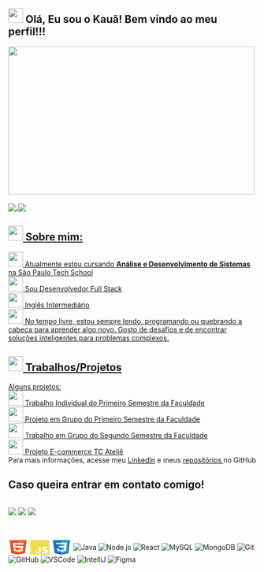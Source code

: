 ## <img src="https://media.tenor.com/iqyyZDm6SDIAAAAM/niko-oneshot.gif" width="30" height="30"> Olá, Eu sou o Kauã! Bem vindo ao meu perfil!!!
<div>
            <img align="center" src="https://i.redd.it/12qyupc24fkd1.gif" width="500" height="300"> <br>
  </div>
  <a href="https://github.com/kauanuness">
  <br>
              
<img height="180em" align="center" src="https://github-readme-stats.vercel.app/api?username=kauanuness&show_icons=true&theme=tokyonight"/>
<img height="180em" align="center" src="https://github-readme-stats.vercel.app/api/top-langs/?username=kauanuness&layout=donut&langs_count=5&theme=tokyonight"/>
  
<div>
  <a href="https://github.com/kauanuness">
</div>
  
 ## <img src="https://i.pinimg.com/originals/05/bf/b1/05bfb13dbad7c8f3815c723d4c0c34be.gif" width="30" height="30">  Sobre mim:
  
  <img src="https://i.gifer.com/1pNZ.gif" width="30" height="30">  Atualmente estou cursando <b>Análise e Desenvolvimento de Sistemas</b> na São Paulo Tech School <br>
  <img src="https://i.gifer.com/1pNZ.gif" width="30" height="30">  Sou Desenvolvedor Full Stack <br>
  <img src="https://i.gifer.com/1pNZ.gif" width="30" height="30">  Inglês Intermediário <br>
  <img src="https://i.gifer.com/1pNZ.gif" width="30" height="30"> No tempo livre, estou sempre lendo, programando ou quebrando a cabeça para aprender algo novo. Gosto de desafios e de encontrar soluções inteligentes para problemas complexos. <br>
  
## <img src="https://i.gifer.com/origin/28/2860d2d8c3a1e402e0fc8913cd92cd7a_w200.gif" width="30" height="30"> Trabalhos/Projetos
 <div>
    Alguns projetos: <br>
    <img src="https://i.pinimg.com/originals/4f/d0/c0/4fd0c049c173c9beb5a0101a84deb6f9.gif" width="30" height="30"><a href="https://github.com/KauaNuness/projeto-individual"> Trabalho Individual do Primeiro Semestre da Faculdade</a> <br>
    <img src="https://i.pinimg.com/originals/4f/d0/c0/4fd0c049c173c9beb5a0101a84deb6f9.gif" width="30" height="30"><a href="https://github.com/orgs/TermoTech/repositories"> Projeto em Grupo do Primeiro Semestre da Faculdade </a> <br>
    <img src="https://i.pinimg.com/originals/4f/d0/c0/4fd0c049c173c9beb5a0101a84deb6f9.gif" width="30" height="30"><a href="https://github.com/Grupo-1-2ADSB"> Trabalho em Grupo do Segundo Semestre da Faculdade </a> <br>
    <img src="https://i.pinimg.com/originals/4f/d0/c0/4fd0c049c173c9beb5a0101a84deb6f9.gif" width="30" height="30"><a href="https://www.linkedin.com/feed/update/urn:li:activity:7276320840072257536/"> Projeto E-commerce TC Ateliê </a> <br>
             Para mais informações, acesse meu <a href="https://www.linkedin.com/in/kaununes/">LinkedIn</a> e meus <a href="https://github.com/kauanuness?tab=repositories"> repositórios </a> no GitHub
  </div>
  
  ## Caso queira entrar em contato comigo!
  
  <div><br>
  <a href="https://www.instagram.com/httpskaua_/" target="_blank"><img src="https://img.shields.io/badge/-Instagram-%23E4405F?style=for-the-badge&logo=instagram&logoColor=white" target="_blank"></a>
  <a href = "mailto:kaua.sptech071@gmail.com"><img src="https://img.shields.io/badge/-Gmail-%23333?style=for-the-badge&logo=gmail&logoColor=white" target="_blank"></a>
  <a href="https://www.linkedin.com/in/kaununes/" target="_blank"><img src="https://img.shields.io/badge/-LinkedIn-%230077B5?style=for-the-badge&logo=linkedin&logoColor=white" target="_blank"></a> 
  
  ##
  <div style="display: inline_block"> <br>
  <img align="center" alt="HTML" height="30" width="40" src="https://raw.githubusercontent.com/devicons/devicon/master/icons/html5/html5-original.svg">
  <img align="center" alt="Js" height="30" width="40" src="https://raw.githubusercontent.com/devicons/devicon/master/icons/javascript/javascript-plain.svg">
  <img align="center" alt="CSS" height="30" width="40" src="https://raw.githubusercontent.com/devicons/devicon/master/icons/css3/css3-original.svg">
  <img align="center" alt="Java" height="30" width="40" src="https://cdn.jsdelivr.net/gh/devicons/devicon/icons/java/java-original.svg">
  <img align="center" alt="Node.js" height="30" width="40" src="https://cdn.jsdelivr.net/gh/devicons/devicon/icons/nodejs/nodejs-original.svg">
  <img align="center" alt="React" height="30" width="40" src="https://cdn.jsdelivr.net/gh/devicons/devicon/icons/react/react-original.svg">
  <img align="center" alt="MySQL" height="30" width="40" src="https://cdn.jsdelivr.net/gh/devicons/devicon/icons/mysql/mysql-original.svg">
  <img align="center" alt="MongoDB" height="30" width="40" src="https://cdn.jsdelivr.net/gh/devicons/devicon/icons/mongodb/mongodb-original.svg">
  <img align="center" alt="Git" height="30" width="40" src="https://cdn.jsdelivr.net/gh/devicons/devicon/icons/git/git-original.svg">
  <img align="center" alt="GitHub" height="30" width="40" src="https://cdn.jsdelivr.net/gh/devicons/devicon/icons/github/github-original.svg">
  <img align="center" alt="VSCode" height="30" width="40" src="https://cdn.jsdelivr.net/gh/devicons/devicon/icons/vscode/vscode-original.svg">
  <img align="center" alt="IntelliJ" height="30" width="40" src="https://cdn.jsdelivr.net/gh/devicons/devicon/icons/intellij/intellij-original.svg">
  <img align="center" alt="Figma" height="30" width="40" src="https://cdn.jsdelivr.net/gh/devicons/devicon/icons/figma/figma-original.svg">
  </div>

    
</div> 
</div>
